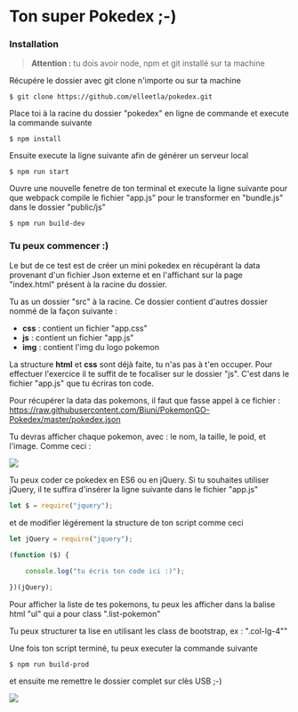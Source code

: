 # Ton super Pokedex ;-)

### Installation

> <strong>Attention :</strong> tu dois avoir node, npm et git installé sur ta machine <br/>

Récupére le dossier avec git clone n'importe ou sur ta machine
``` 
$ git clone https://github.com/elleetla/pokedex.git
```

Place toi à la racine du dossier "pokedex" en ligne de commande et execute la commande suivante
``` 
$ npm install
```

Ensuite execute la ligne suivante afin de générer un serveur local
```
$ npm run start
```

Ouvre une nouvelle fenetre de ton terminal et execute la ligne suivante pour que webpack compile le fichier "app.js" pour le transformer en "bundle.js" dans le dossier "public/js"
``` 
$ npm run build-dev
```

### Tu peux commencer :)

Le but de ce test est de créer un mini pokedex en récupérant la data provenant d'un fichier Json externe
et en l'affichant sur la page "index.html" présent à la racine du dossier.

Tu as un dossier "src" à la racine. Ce dossier contient d'autres dossier nommé de la façon suivante : 

- <strong>css</strong> : contient un fichier "app.css"
- <strong>js</strong> : contient un fichier "app.js"
- <strong>img</strong> : contient l'img du logo pokemon

La structure <strong>html</strong> et <strong>css</strong> sont déjà faite, tu n'as pas à t'en occuper. Pour effectuer l'exercice il te suffit
de te focaliser sur le dossier "js". C'est dans le fichier "app.js" que tu écriras ton code.

Pour récupérer la data das pokemons, il faut que fasse appel à ce fichier : 
https://raw.githubusercontent.com/Biuni/PokemonGO-Pokedex/master/pokedex.json

Tu devras afficher chaque pokemon, avec : le nom, la taille, le poid, et l'image. Comme ceci :

![](http://demo.elle-et-la.com/pokedex/img_home_pokedex.jpg)

Tu peux coder ce pokedex en ES6 ou en jQuery.
Si tu souhaites utiliser jQuery, il te suffira d'insérer la ligne suivante dans le fichier "app.js" 
``` javascript
let $ = require("jquery");
```

et de modifier légérement la structure de ton script comme ceci 
``` javascript
let jQuery = require("jquery");

(function ($) {
    
    console.log("tu écris ton code ici :)");

})(jQuery);
```

Pour afficher la liste de tes pokemons, tu peux les afficher dans la balise html "ul" qui a pour class ".list-pokemon"

Tu peux structurer ta lise en utilisant les class de bootstrap, ex : ".col-lg-4""

Une fois ton script terminé, tu peux executer la commande suivante
``` 
$ npm run build-prod
```
et ensuite me remettre le dossier complet sur clès USB ;-)

![](https://media.giphy.com/media/DAtJCG1t3im1G/giphy.gif)